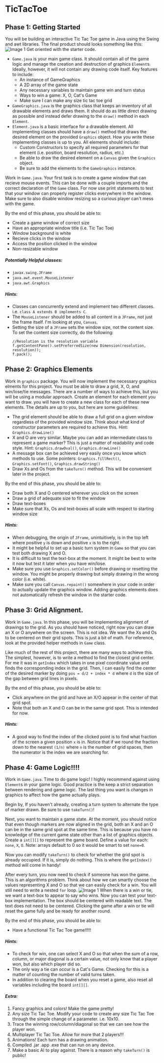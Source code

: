 # TicTacToe
## Phase 1: Getting Started
You will be building an interactive Tic Tac Toe game in Java using the Swing and awt libraries. The final product should looks something like this:
![Image 1](images/1.png)
Get oriented with the starter code. 
* `Game.java` is your main game class. It should contain all of the game logic and manage the creation and destruction of graphics `Element`s. Ideally, however, it will not contain any drawing code itself. Key features to include:
    - An instance of GameGraphics
    - A 2D array of the game state
    - Any necessary variables to maintain game win and turn status
    - Ways to win a game: X, O, Cat's Game
    - Make sure I can make any size tic tac toe grid
* `GameGraphics.java` is the graphics class that keeps an inventory of all drawable elements and draws them. It should do as little direct drawing as possible and instead defer drawing to the  `draw()` method in each `Element`.
* `Element.java` is a basic interface for a drawable element. All implementing classes should have a `draw()` method that draws the desired element on the provided `Graphics` object. How you write these implementing classes is up to you. All elements should include:
    - Custom Constructors to specify all required parameters for that element (i.e. position, board resolution, radius, etc.)
    - Be able to draw the desired element on a `Canvas` given the `Graphics` object.
    - Be sure to add the elements to the `GameGraphics` instance.

Work in `Game.java`. Your first task is to create a game window that can recieve mouse events. This can be done with a couple imports and the correct declaration of the `Game` class. For now use print statements to test that your window can properly register clicks everywhere in the window. Make sure to also disable window resizing so a curious player can't mess with the game.

By the end of this phase, you should be able to:
* Create a game window of correct size
* Have an appropriate window title (i.e. Tic Tac Toe)
* Window background is white
* Recieve clicks in the window
* Access the position clicked in the window
* Non-resizable window

##### Potentially Helpful classes:
- `javax.swing.JFrame`
- `java.awt.event.MouseListener`
- `java.awt.Graphics`

##### Hints:
- Classes can concurrently extend and implement two different classes. i.e. `class A extends B implements C`.
- The `MouseListener` should be added to all content in a `JFrame`, not just the frame itself. I'm looking at you, `Canvas`.
- Setting the size of a `JFrame` sets the window size, not the content size. To set the content size correctly, do the following:
    ```
    //Resolution is the resolution variable
    f.getContentPane().setPreferredSize(new Dimension(resolution, resolution));
    f.pack();
    ```


## Phase 2: Graphics Elements
Work in `graphics` package. You will now implement the necessary graphics elments for this project. You must be able to draw a grid, X, O, and win/lose/tie messages. There are a number of ways to achieve this, but you will be using a modular approach. Create an element for each element you want to draw. you will have to create a new class for each of these new elements. The details are up to you, but here are some guidelines:
* The grid element should be able to draw a full grid on a given window regardless of the provided window size. Think about what kind of constructor parameters are required to achieve this. Hint: `Graphics.drawLine()`
* X and O are very similar. Maybe you can add an intermediate class to represent a game marker? This is just a matter of readability and code style. Hint: `Graphics.drawOval()`, `Graphics.drawLine()`
* A message box can be achieved very easily once you know which methods to use. Some pointers: `Graphics.fillRect()`, `Graphics.setFont()`, `Graphics.drawString()`
* Draw Xs and Os from the `takeTurn()` method. This will be convenient later in the project.


By the end of this phase, you should be able to:
- Draw both X and O centered wherever you click on the screen
- Draw a grid of adequate size to fit the window
- Draw text-boxes
- Make sure that Xs, Os and text-boxes all scale with respect to starting window size

##### Hints:
- When debugging, the origin of `JFrame`, unintuitively, is in the top left where positive `y` is down and positive `x` is to the right.
- It might be helpful to set up a basic turn system in `Game` so that you can test both drawing X and O.
- It is difficult to test the text-box at the moment. It might be best to write it now but test it later when you have win/lose.
- Make sure you use `Graphics.setColor()` before drawing or resetting the window. You might be properly drawing but simply drawing in the wrong color (i.e. white).
- Make sure you call `Canvas.repaint()` somewhere in your code in order to actually update the graphics window. Adding graphics elements does not automatically refresh the window in the starter code.

## Phase 3: Grid Alignment.
Work in `Game.java`. In this phase, you will be implementing alignment of drawings to the grid. As you should have noticed, right now you can draw an X or O anywhere on the screen. This is not idea. We want the Xs and Os to be centered on their grid spots. This is just a bit of math. For reference, look at the provided helper methods in `Game` class.

Like much of the rest of this project, there are many ways to achieve this. The simplest, however, is to write a method to find the closest grid center. For me it was in `getIndex` which takes in one pixel coordinate value and finds the corresponding index in the grid. Then, I can easily find the center of the desired marker by doing `pos = d/2 + index * d` where `d` is the size of the gap between grid lines in pixels.

By the end of this phase, you should be able to:
- Click anywhere on the grid and have an X/O appear in the center of that grid spot.
- Note that both an X and O can be in the same grid spot. This is intended for now.

##### Hints:
- A good way to find the index of the clicked point is to find what fraction of the screen a given position `x` is in. Notice that if we round the fraction down to the nearest `(1/n)` where `n` is the number of grid spaces, then the numerator is the index we are searching for.

## Phase 4: Game Logic!!!!
Work in `Game.java`. Time to do game logic! I highly recommend against using `Element`s in your game logic. Good practice is the keep a strict separation between rendering and game logic. The last thing you want is changes in graphics to affect how the game actually plays. 

Begin by, If you haven't already, creating a turn system to alternate the type of marker drawn. Be sure to use `takeTurn()`!

Next, you want to maintain a game state. At the moment, you should notice that even though markers are now aligned in the grid, both an X and an O can be in the same grid spot at the same time. This is because you have no knowledge of the current game state other than a list of graphics objects. Create a `int[][]` to represent the game board. Define a value for each: `none`, `X`, `O`. Note: arrays default to 0 so it would be smart to set `none=0`.

Now you can modify `takeTurn()` to check for whether the grid spot is already occupied. If it is, simply do nothing. This is where the `getIndex()` method will come in handy!

After every turn, you now need to check if someone has won the game. This is an algorithms problem. Think about how we can smartly choose the values representing X and O so that we can easily check for a win. You will still need to write a nested `for` loop.
![Image 1](images/1.png)
When there is a win or tie, we want a text-box to appear to say who wins. Now you can test your text-box implementation. The box should be centered with readable text. The text does not need to be centered. Clicking the game after a win or tie will reset the game fully and be ready for another round.

By the end of this phase, you should be able to:
- Have a functional Tic Tac Toe game!!!!!

##### Hints:
- To check for win, one can select X and O so that when the sum of a row, column, or major diagonal is a certain value, not only know that a player won, but also which player did so.
- The only way a tie can occur is a Cat's Game. Checking for this is a matter of counting the number of valid turns taken.
- In addition to clearing the board when you reset a game, also reset all variables including the board `int[][]`.


##### Extra:
1. Fancy graphics and colors! Make the game pretty!
2. Any size Tic Tac Toe. Modify your code to create any size Tic Tac Toe through the simple change of a parameter. i.e. 10x10.
3. Trace the winning row/column/diagonal so that we can see how the player won.
4. Multiplayer Tic Tac Toe. Allow for more that 2 players!!!
5. Animations! Each turn has a drawing animation.
6. Compiled .jar .app .exe that can run on any device.
7. Make a basic AI to play against. There is a reason why `takeTurn()` is public!


